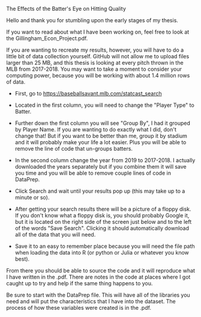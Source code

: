 The Effects of the Batter's Eye on Hitting Quality

Hello and thank you for stumbling upon the early stages of my thesis.

If you want to read about what I have been working on, feel free to look at the Gillingham_Econ_Project.pdf.   

If you are wanting to recreate my results, however, you will have to do a little bit of data collection yourself. GitHub will not allow me to upload files larger than 25 MB, and this thesis is looking at every pitch thrown in the MLB from 2017-2018. You may want to take a moment to consider your computing power, because you will be working with about 1.4 million rows of data. 

- First, go to https://baseballsavant.mlb.com/statcast_search

- Located in the first column, you will need to change the "Player Type" to Batter.

- Further down the first column you will see "Group By", I had it grouped by Player Name. If you are wanting to do exactly what I did, don't change that! But if you want to be better than me, group it by stadium and it will probably make your life a lot easier. Plus you will be able to remove the line of code that un-groups batters. 

- In the second column change the year from 2019 to 2017-2018. I actually downloaded the years separately but if you combine them it will save you time and you will be able to remove couple lines of code in DataPrep. 

- Click Search and wait until your results pop up (this may take up to a minute or so).

- After getting your search results there will be a picture of a floppy disk. If you don't know what a floppy disk is, you should probably Google it, but it is located on the right side of the screen just below and to the left of the words "Save Search". Clicking it should automatically download all of the data that you will need.

- Save it to an easy to remember place because you will need the file path when loading the data into R (or python or Julia or whatever you know best). 

From there you should be able to source the code and it will reproduce what I have written in the .pdf. There are notes in the code at places where I got caught up to try and help if the same thing happens to you.

Be sure to start with the DataPrep file. This will have all of the libraries you need and will put the characteristics that I have into the dataset. The process of how these variables were created is in the .pdf. 
